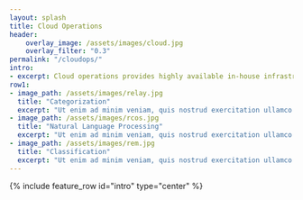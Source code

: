 ```yaml
---
layout: splash
title: Cloud Operations
header:
    overlay_image: /assets/images/cloud.jpg
    overlay_filter: "0.3"
permalink: "/cloudops/"
intro:
- excerpt: Cloud operations provides highly available in-house infrastructure at your fingertips. Lorem ipsum dolor sit amet, consectetur adipiscing elit, sed do eiusmod tempor incididunt ut labore et dolore magna aliqua. Ut enim ad minim veniam, quis nostrud exercitation ullamco laboris nisi ut aliquip ex ea commodo consequat.
row1:
- image_path: /assets/images/relay.jpg
  title: "Categorization"
  excerpt: "Ut enim ad minim veniam, quis nostrud exercitation ullamco. Lorem ipsum dolor sit amet, consectetur adipiscing elit, sed do eiusmod tempor incididunt ut labore et dolore magna aliqua."
- image_path: /assets/images/rcos.jpg
  title: "Natural Language Processing"
  excerpt: "Ut enim ad minim veniam, quis nostrud exercitation ullamco. Lorem ipsum dolor sit amet, consectetur adipiscing elit, sed do eiusmod tempor incididunt ut labore et dolore magna aliqua."
- image_path: /assets/images/rem.jpg
  title: "Classification"
  excerpt: "Ut enim ad minim veniam, quis nostrud exercitation ullamco. Lorem ipsum dolor sit amet, consectetur adipiscing elit, sed do eiusmod tempor incididunt ut labore et dolore magna aliqua."
---
```


{% include feature_row id="intro" type="center" %}